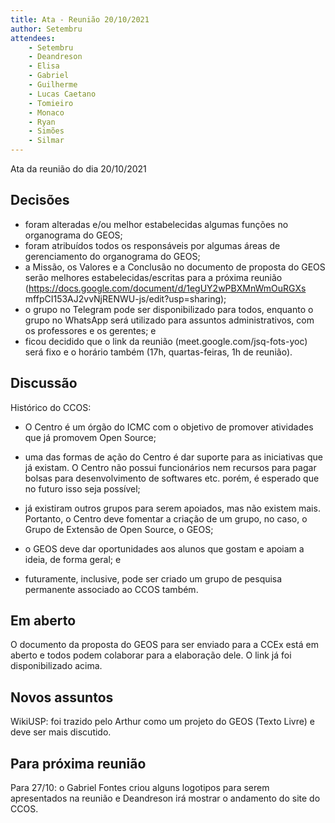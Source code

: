 ```yaml
---
title: Ata - Reunião 20/10/2021
author: Setembru
attendees:
    - Setembru
    - Deandreson
    - Elisa
    - Gabriel
    - Guilherme
    - Lucas Caetano
    - Tomieiro
    - Monaco
    - Ryan
    - Simões
    - Silmar
---
```


Ata da reunião do dia 20/10/2021

## Decisões
- foram alteradas e/ou melhor estabelecidas algumas funções no
organograma do GEOS;
- foram atribuídos todos os responsáveis por algumas áreas de
gerenciamento do organograma do GEOS;
- a Missão, os Valores e a Conclusão no documento de proposta do
GEOS serão melhores estabelecidas/escritas para a próxima reunião
(https://docs.google.com/document/d/1egUY2wPBXMnWmOuRGXs
mffpCI153AJ2vvNjRENWU-js/edit?usp=sharing);
- o grupo no Telegram pode ser disponibilizado para todos, enquanto o
grupo no WhatsApp será utilizado para assuntos administrativos,
com os professores e os gerentes; e
- ficou decidido que o link da reunião (meet.google.com/jsq-fots-yoc) será fixo e o horário também (17h, quartas-feiras, 1h de reunião).

## Discussão
Histórico do CCOS:
- O Centro é um órgão do ICMC com o objetivo de promover atividades
que já promovem Open Source;
- uma das formas de ação do Centro é dar suporte para as iniciativas
que já existam. O Centro não possui funcionários nem recursos para
pagar bolsas para desenvolvimento de softwares etc. porém, é
esperado que no futuro isso seja possível;
- já existiram outros grupos para serem apoiados, mas não existem
mais. Portanto, o Centro deve fomentar a criação de um grupo, no
caso, o Grupo de Extensão de Open Source, o GEOS;
- o GEOS deve dar oportunidades aos alunos que gostam e apoiam a
ideia, de forma geral; e

- futuramente, inclusive, pode ser criado um grupo de pesquisa
permanente associado ao CCOS também.

## Em aberto

O documento da proposta do GEOS para ser enviado para a CCEx
está em aberto e todos podem colaborar para a elaboração dele. O link
já foi disponibilizado acima.

## Novos assuntos

WikiUSP: foi trazido pelo Arthur como um projeto do GEOS (Texto
Livre) e deve ser mais discutido.

## Para próxima reunião

Para 27/10: o Gabriel Fontes criou alguns logotipos para serem
apresentados na reunião e Deandreson irá mostrar o andamento do
site do CCOS.
